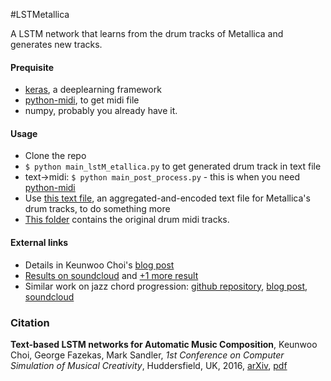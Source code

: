 #LSTMetallica

A LSTM network that learns from the drum tracks of Metallica and generates new tracks.

#### Prequisite
 * [keras](https://github.com/fchollet/keras), a deeplearning framework
 * [python-midi](https://github.com/vishnubob/python-midi), to get midi file
 * numpy,  probably you already have it.

#### Usage
 * Clone the repo
 * `$ python main_lstM_etallica.py` to get generated drum track in text file
 * text->midi: `$ python main_post_process.py` - this is when you need [python-midi](https://github.com/vishnubob/python-midi)
 * Use [this text file](https://github.com/keunwoochoi/LSTMetallica/blob/master/metallica_drums_text.txt), an aggregated-and-encoded text file for Metallica's drum tracks, to do something more
 * [This folder](https://github.com/keunwoochoi/LSTMetallica/tree/master/Metallica_drums_midi) contains the original drum midi tracks.
 
#### External links
 * Details in Keunwoo Choi's [blog post](https://keunwoochoi.wordpress.com/2016/02/23/lstmetallica/)
 * [Results on soundcloud](https://soundcloud.com/kchoi-research/sets/lstmetallica-drums) and [+1 more result](https://soundcloud.com/kchoi-research/00-24-100-bonus-for-score)
 * Similar work on jazz chord progression: [github repository](https://github.com/keunwoochoi/lstm_real_book), [blog post](https://keunwoochoi.wordpress.com/2016/02/19/lstm-realbook/), [soundcloud](https://soundcloud.com/kchoi-research/sets/lstm-realbook-1-5)

### Citation
**Text-based LSTM networks for Automatic Music Composition**, Keunwoo Choi, George Fazekas, Mark Sandler, *1st Conference on Computer Simulation of Musical Creativity*, Huddersfield, UK, 2016, [arXiv](https://arxiv.org/abs/1604.05358#), [pdf](https://arxiv.org/pdf/1604.05358v1)

